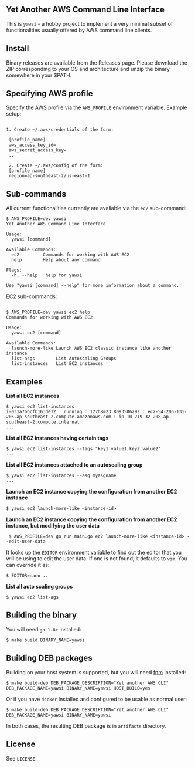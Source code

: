 ## Yet Another AWS Command Line Interface

This is `yawsi` - a hobby project to implement a very minimal
subset of functionalities usually offered by AWS command line clients.

## Install

Binary releases are available from the Releases page. Please download the ZIP corresponding to your OS and architecture and unzip the binary somewhere in your $PATH.


## Specifying AWS profile

Specify the AWS profile via the `AWS_PROFILE` environment variable.
Example setup:

```

1. Create ~/.aws/credentials of the form:

 [profile_name]
 aws_access_key_id=
 aws_secret_access_key=
 ..

 2. Create ~/.aws/config of the form:
 [profile_name]
 region=ap-southeast-2/us-east-1

 ```

## Sub-commands

All current functionalities currently are available via the `ec2` sub-command:

```
$ AWS_PROFILE=dev yawsi
Yet Another AWS Command Line Interface

Usage:
  yawsi [command]

Available Commands:
  ec2         Commands for working with AWS EC2
  help        Help about any command

Flags:
  -h, --help   help for yawsi

Use "yawsi [command] --help" for more information about a command.
```

EC2 sub-commands:

```

$ AWS_PROFILE=dev yawsi ec2 help
Commands for working with AWS EC2

Usage:
  yawsi ec2 [command]

Available Commands:
  launch-more-like Launch AWS EC2 classic instance like another instance
  list-asgs        List Autoscaling Groups
  list-instances   List EC2 instances

```

## Examples

**List all EC2 instances**

```
$ yawsi ec2 list-instances
i-031a7bbcfb163de12 : running : 127h8m23.809358629s : ec2-54-206-131-205.ap-southeast-2.compute.amazonaws.com : ip-10-219-32-208.ap-southeast-2.compute.internal
...

```

**List all EC2 instances having certain tags**

```
$ yawsi ec2 list-instances --tags "key1:value1,key2:value2"
...
```

**List all EC2 instances attached to an autoscaling group**

```
$ yawsi ec2 list-instances --asg myasgname
...
```

**Launch an EC2 instance copying the configuration from another EC2 instance**

```
$ yawsi ec2 launch-more-like <instance-id>
```

**Launch an EC2 instance copying the configuration from another EC2 instance, but modifying the user data**

```
 $ AWS_PROFILE=dev go run main.go ec2 launch-more-like <instance-id> --edit-user-data
```

It looks up the `EDITOR` environment variable to find out the editor that you will be using
to edit the user data. If one is not found, it defaults to `vim`. You can override it as:

```
$ EDITOR=nano ..
```

**List all auto scaling groups**

```
$ yawsi ec2 list-ags
```
## Building the binary

You will need `go 1.8+` installed:

```
$ make build BINARY_NAME=yawsi
```

## Building DEB packages

Building on your host system is supported, but you will need
[fpm](https://github.com/jordansissel/fpm) installed:

```
$ make build-deb DEB_PACKAGE_DESCRIPTION="Yet another AWS CLI" DEB_PACKAGE_NAME=yawsi BINARY_NAME=yawsi HOST_BUILD=yes
```

Or if you have `docker` installed and configured to be usable as 
normal user:

```
$ make build-deb DEB_PACKAGE_DESCRIPTION="Yet another AWS CLI" DEB_PACKAGE_NAME=yawsi BINARY_NAME=yawsi 
```

In both cases, the resulting DEB package is in `artifacts` directory.

## License

See `LICENSE`.

